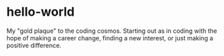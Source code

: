 # hello-world
My "gold plaque" to the coding cosmos.
Starting out as in coding with the hope of making a career change, finding a new interest, or just making a positive difference.
